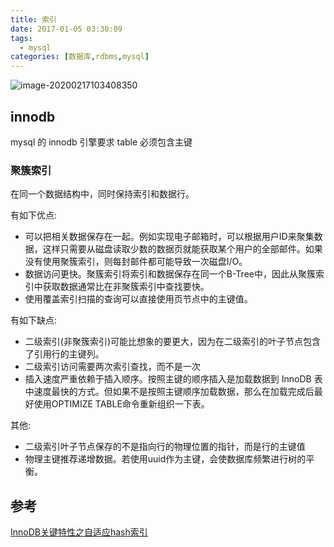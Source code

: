 ```yaml
---
title: 索引
date: 2017-01-05 03:30:09
tags: 
  - mysql
categories: [数据库,rdbms,mysql]
---
```


![image-20200217103408350](/images/索引/image-20200217103408350.png)

## innodb 

mysql 的 innodb 引擎要求 table 必须包含主键 


### 聚簇索引  

在同一个数据结构中，同时保持索引和数据行。

有如下优点:

- 可以把相关数据保存在一起。例如实现电子邮箱时，可以根据用户ID来聚集数据，这样只需要从磁盘读取少数的数据页就能获取某个用户的全部邮件。如果没有使用聚簇索引，则每封邮件都可能导致一次磁盘I/O。 
- 数据访问更快。聚簇索引将索引和数据保存在同一个B-Tree中，因此从聚簇索引中获取数据通常比在非聚簇索引中查找要快。 
- 使用覆盖索引扫描的查询可以直接使用页节点中的主键值。


有如下缺点:

- 二级索引(非聚簇索引)可能比想象的要更大，因为在二级索引的叶子节点包含了引用行的主键列。
- 二级索引访问需要两次索引查找，而不是一次
- 插入速度严重依赖于插入顺序。按照主键的顺序插入是加载数据到 InnoDB 表中速度最快的方式。但如果不是按照主键顺序加载数据，那么在加载完成后最好使用OPTIMIZE TABLE命令重新组织一下表。

其他:

- 二级索引叶子节点保存的不是指向行的物理位置的指针，而是行的主键值
- 物理主键推荐递增数据。若使用uuid作为主键，会使数据库频繁进行树的平衡。







## 参考

[InnoDB关键特性之自适应hash索引](https://www.cnblogs.com/geaozhang/p/7252389.html)
